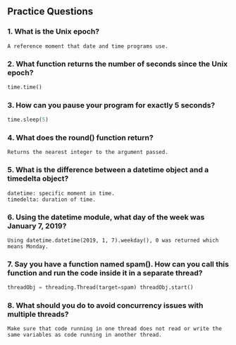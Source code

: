 ## Practice Questions
### 1. What is the Unix epoch?
```
A reference moment that date and time programs use.
```
### 2. What function returns the number of seconds since the Unix epoch?
```python
time.time()
```
### 3. How can you pause your program for exactly 5 seconds?
```python
time.sleep(5)
```
### 4. What does the round() function return?
```
Returns the nearest integer to the argument passed.
```
### 5. What is the difference between a datetime object and a timedelta object?
```
datetime: specific moment in time.
timedelta: duration of time.
```
### 6. Using the datetime module, what day of the week was January 7, 2019?
```
Using datetime.datetime(2019, 1, 7).weekday(), 0 was returned which means Monday.
```
### 7. Say you have a function named spam(). How can you call this function and run the code inside it in a separate thread?
```python
threadObj = threading.Thread(target=spam) threadObj.start()
```
### 8. What should you do to avoid concurrency issues with multiple threads?
```
Make sure that code running in one thread does not read or write the same variables as code running in another thread.
```
